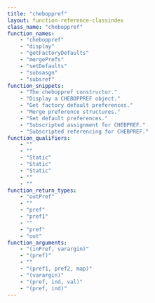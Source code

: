 ```yaml
---
title: "cheboppref"
layout: function-reference-classindex
class_name: "cheboppref"
function_names: 
    - "cheboppref"
    - "display"
    - "getFactoryDefaults"
    - "mergePrefs"
    - "setDefaults"
    - "subsasgn"
    - "subsref"
function_snippets: 
    - "The cheboppref constructor."
    - "Display a CHEBOPPREF object."
    - "Get factory default preferences."
    - "Merge preference structures."
    - "Set default preferences."
    - "Subscripted assignment for CHEBPREF."
    - "Subscripted referencing for CHEBPREF."
function_qualifiers: 
    - ""
    - ""
    - "Static"
    - "Static"
    - "Static"
    - ""
    - ""
function_return_types: 
    - "outPref"
    - ""
    - "pref"
    - "pref1"
    - ""
    - "pref"
    - "out"
function_arguments: 
    - "(inPref, varargin)"
    - "(pref)"
    - ""
    - "(pref1, pref2, map)"
    - "(varargin)"
    - "(pref, ind, val)"
    - "(pref, ind)"
---
```

